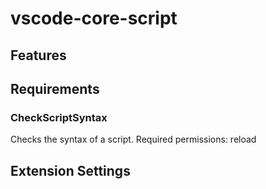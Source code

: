 # vscode-core-script



## Features



## Requirements

### CheckScriptSyntax
Checks the syntax of a script. Required permissions: reload

## Extension Settings



